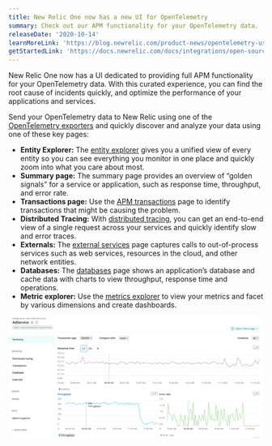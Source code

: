 ```yaml
---
title: New Relic One now has a new UI for OpenTelemetry
summary: Check out our APM functionality for your OpenTelemetry data.
releaseDate: '2020-10-14'
learnMoreLink: 'https://blog.newrelic.com/product-news/opentelemetry-user-experience/'
getStartedLink: 'https://docs.newrelic.com/docs/integrations/open-source-telemetry-integrations/open-source-telemetry-integration-list/new-relics-opentelemetry-integration'
---
```


New Relic One now has a UI dedicated to providing full APM functionality for your OpenTelemetry data. With this curated experience, you can find the root cause of incidents quickly, and optimize the performance of your applications and services.

Send your OpenTelemetry data to New Relic using one of the [OpenTelemetry exporters](https://docs.newrelic.com/docs/integrations/open-source-telemetry-integrations/open-source-telemetry-integration-list/new-relics-opentelemetry-integration) and quickly discover and analyze your data using one of these key pages:

* **Entity Explorer:** The [entity explorer](https://docs.newrelic.com/docs/new-relic-one/use-new-relic-one/ui-data/new-relic-one-entity-explorer-view-performance-across-apps-services-hosts) gives you a unified view of every entity so you can see everything you monitor in one place and quickly zoom into what you care about most.
* **Summary page:** The summary page provides an overview of “golden signals” for a service or application, such as response time, throughput, and error rate.
* **Transactions page:** Use the [APM transactions](https://docs.newrelic.com/docs/apm/apm-ui-pages/monitoring/transactions-page-find-specific-performance-problems) page to identify transactions that might be causing the problem.
* **Distributed Tracing:** With [distributed tracing](https://docs.newrelic.com/docs/understand-dependencies/distributed-tracing/get-started/how-new-relic-distributed-tracing-works), you can get an end-to-end view of a single request across your services and quickly identify slow and error traces.
* **Externals:** The [external services](https://docs.newrelic.com/docs/apm/apm-ui-pages/monitoring/external-services-page-view-web-cloud-network-data) page captures calls to out-of-process services such as web services, resources in the cloud, and other network entities.
* **Databases:** The [databases](https://docs.newrelic.com/docs/apm/apm-ui-pages/monitoring/databases-page-view-operations-throughput-response-time) page shows an application’s database and cache data with charts to view throughput, response time and operations.
* **Metric explorer:** Use the [metrics explorer](https://docs.newrelic.com/docs/insights/use-insights-ui/explore-data/metric-explorer-search-chart-metrics-sent-new-relic-agents) to view your metrics and facet by various dimensions and create dashboards.

![Screenshot showing OpenTelemetry data in the New Relic UI.](./images/whats_up_opentelemetry.png "whats_up_opentelemetry.png")
